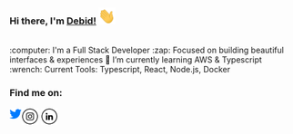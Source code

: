 ### Hi there, I'm [Debid!]() <img src="https://raw.githubusercontent.com/TheDebid/TheDebid/master/assets/hi.gif" width="30px" />

<br />
:computer:  I'm a Full Stack Developer     
:zap:  Focused on building beautiful interfaces & experiences 
🌱 I’m currently learning AWS & Typescript
:wrench: Current Tools: Typescript, React, Node.js, Docker

### Find me on:

<a href="https://twitter.com/TheDebid">
  <img align="left" alt="Debid Magar | Twitter" width="21px" src="https://raw.githubusercontent.com/TheDebid/TheDebid/master/assets/twitter.svg" />
</a>
<a href="https://www.instagram.com/TheDebid" target="_blank"><img src="https://raw.githubusercontent.com/pratishshr/pratishshr/master/instagram.png" alt="Instagram" width="30"></a>
<a href="https://www.linkedin.com/in/TheDebid/" target="_blank"><img src="https://raw.githubusercontent.com/pratishshr/pratishshr/master/linkedin.png" alt="LinkedIn" width="30"></a>
